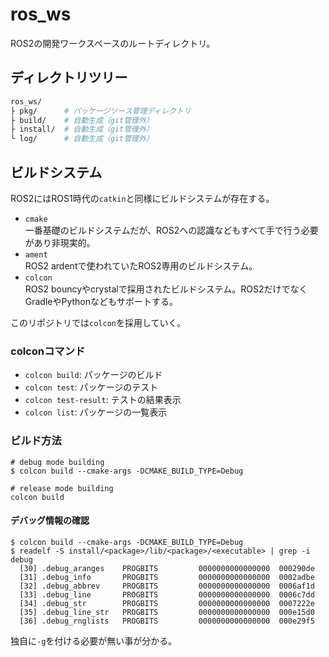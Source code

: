 # ros_ws

ROS2の開発ワークスペースのルートディレクトリ。

## ディレクトリツリー

```bash
ros_ws/
├ pkg/      # パッケージソース管理ディレクトリ
├ build/    # 自動生成（git管理外）
├ install/  # 自動生成（git管理外）
└ log/      # 自動生成（git管理外）
```

## ビルドシステム

ROS2にはROS1時代の`catkin`と同様にビルドシステムが存在する。

- `cmake`  
  一番基礎のビルドシステムだが、ROS2への認識などもすべて手で行う必要があり非現実的。
- `ament`  
  ROS2 ardentで使われていたROS2専用のビルドシステム。
- `colcon`  
  ROS2 bouncyやcrystalで採用されたビルドシステム。ROS2だけでなくGradleやPythonなどもサポートする。

このリポジトリでは`colcon`を採用していく。

### colconコマンド

- `colcon build`: パッケージのビルド
- `colcon test`: パッケージのテスト
- `colcon test-result`: テストの結果表示
- `colcon list`: パッケージの一覧表示

### ビルド方法

```console
# debug mode building
$ colcon build --cmake-args -DCMAKE_BUILD_TYPE=Debug

# release mode building
colcon build
```

#### デバッグ情報の確認

```console
$ colcon build --cmake-args -DCMAKE_BUILD_TYPE=Debug
$ readelf -S install/<package>/lib/<package>/<executable> | grep -i debug
  [30] .debug_aranges    PROGBITS         0000000000000000  000290de
  [31] .debug_info       PROGBITS         0000000000000000  0002adbe
  [32] .debug_abbrev     PROGBITS         0000000000000000  0006af1d
  [33] .debug_line       PROGBITS         0000000000000000  0006c7dd
  [34] .debug_str        PROGBITS         0000000000000000  0007222e
  [35] .debug_line_str   PROGBITS         0000000000000000  000e15d0
  [36] .debug_rnglists   PROGBITS         0000000000000000  000e29f5
```

独自に`-g`を付ける必要が無い事が分かる。
